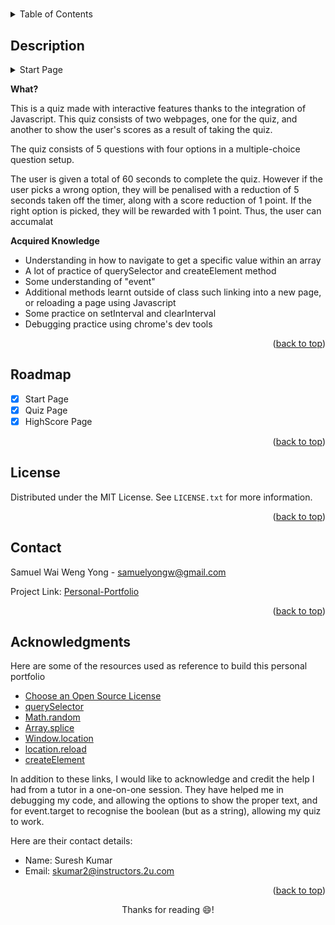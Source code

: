 # <Coding-Quiz>
<a name="readme-top"></a>

<!-- TABLE OF CONTENTS -->
<details>
  <summary>Table of Contents</summary>
  <ol>
    <li>
      <a href="#description">Description</a>
    </li>
    <li><a href="#roadmap">Roadmap</a></li>
    <li><a href="#license">License</a></li>
    <li><a href="#contact">Contact</a></li>
    <li><a href="#acknowledgments">Acknowledgments</a></li>
  </ol>
</details>



<!-- ABOUT THE PROJECT -->
## Description
<details> <summary>Start Page</summary>

![Desktop-view](assets/images/Quiz.png)
</details>

**What?**

This is a quiz made with interactive features thanks to the integration of Javascript. This quiz consists of two webpages, one for the quiz, and another to show the user's scores as a result of taking the quiz. 

The quiz consists of 5 questions with four options in a multiple-choice question setup.

The user is given a total of 60 seconds to complete the quiz. However if the user picks a wrong option, they will be penalised with a reduction of 5 seconds taken off the timer, along with a score reduction of 1 point. 
If the right option is picked, they will be rewarded with 1 point. Thus, the user can accumalat

**Acquired Knowledge**

- Understanding in how to navigate to get a specific value within an array
- A lot of practice of querySelector and createElement method
- Some understanding of "event" 
- Additional methods learnt outside of class such linking into a new page, or reloading a page using Javascript
- Some practice on setInterval and clearInterval
- Debugging practice using chrome's dev tools

<p align="right">(<a href="#readme-top">back to top</a>)</p>


<!-- ROADMAP -->
## Roadmap
- [x] Start Page
- [x] Quiz Page
- [x] HighScore Page

<p align="right">(<a href="#readme-top">back to top</a>)</p>


<!-- LICENSE -->
## License

Distributed under the MIT License. See `LICENSE.txt` for more information.

<p align="right">(<a href="#readme-top">back to top</a>)</p>


<!-- CONTACT -->
## Contact

Samuel Wai Weng Yong - <a href="mailto:samuelyongw@gmail.com"> samuelyongw@gmail.com </a>

Project Link: [Personal-Portfolio](https://github.com/KangaZero/kangazero.coding_quiz.io.git)

<p align="right">(<a href="#readme-top">back to top</a>)</p>


<!-- ACKNOWLEDGMENTS -->
## Acknowledgments

Here are some of the resources used as reference to build this personal portfolio

* [Choose an Open Source License](https://choosealicense.com)
* [querySelector](https://developer.mozilla.org/en-US/docs/Web/API/Document/querySelector)
* [Math.random](https://developer.mozilla.org/en-US/docs/Web/JavaScript/Reference/Global_Objects/Math/random)
* [Array.splice](https://developer.mozilla.org/en-US/docs/Web/JavaScript/Reference/Global_Objects/Array/splice)
* [Window.location](https://developer.mozilla.org/en-US/docs/Web/API/Window/location)
* [location.reload](https://developer.mozilla.org/en-US/docs/Web/API/Location/reload.)
* [createElement](https://developer.mozilla.org/en-US/docs/Web/API/Document/createElement)

In addition to these links, I would like to acknowledge and credit the help I had from a tutor in a one-on-one session. They have helped me in debugging my code, and allowing the options to show the proper text, and for event.target to recognise the boolean (but as a string), allowing my quiz to work.

Here are their contact details:
- Name: Suresh Kumar
- Email: <a href="mailto:skumar2@instructors.2u.com"> skumar2@instructors.2u.com </a>

<p align="right">(<a href="#readme-top">back to top</a>)</p>


<p align="center">Thanks for reading 😄!</p>
